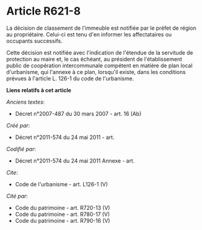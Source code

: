 # Article R621-8

La décision de classement de l'immeuble est notifiée par le préfet de région au propriétaire. Celui-ci est tenu d'en informer
les affectataires ou occupants successifs. 

Cette décision est notifiée avec l'indication de l'étendue de la servitude de protection au maire et, le cas échéant, au
président de l'établissement public de coopération intercommunale compétent en matière de plan local d'urbanisme, qui
l'annexe à ce plan, lorsqu'il existe, dans les conditions prévues à l'article L. 126-1 du code de l'urbanisme.

**Liens relatifs à cet article**

_Anciens textes_:

  - Décret n°2007-487 du 30 mars 2007 - art. 16 (Ab)

_Créé par_:

  - Décret n°2011-574 du 24 mai 2011  - art.

_Codifié par_:

  - Décret n°2011-574 du 24 mai 2011 Annexe - art.

_Cite_:

  - Code de l'urbanisme - art. L126-1 (V)

_Cité par_:

  - Code du patrimoine - art. R720-13 (V)
  - Code du patrimoine - art. R780-17 (V)
  - Code du patrimoine - art. R790-16 (V)

